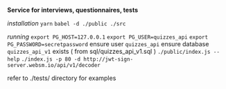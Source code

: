 **Service for interviews, questionnaires, tests**

*installation*
`yarn`
`babel -d ./public ./src`

*running*
`export PG_HOST=127.0.0.1`
`export PG_USER=quizzes_api`
`export PG_PASSWORD=secretpassword`
ensure user `quizzes_api`
ensure database `quizzes_api_v1` exists ( from sql/quizzes_api_v1.sql )
`./public/index.js --help`
`./index.js -p 80 -d http://jwt-sign-server.websm.io/api/v1/decoder`

refer to ./tests/ directory for examples
